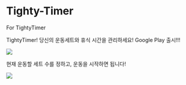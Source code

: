 # Tighty-Timer
For TightyTimer

TightyTimer! 당신의 운동세트와 휴식 시간을 관리하세요!
Google Play 출시!!!

<img src=https://user-images.githubusercontent.com/99014066/254245247-2f8bc1df-9292-475d-9fce-83dd4df1ae61.png>

현재 운동할 세트 수를 정하고, 운동을 시작하면 됩니다!

<img src=https://user-images.githubusercontent.com/99014066/254245369-405e349d-2a0d-4d6c-8d65-30c68645bd36.jpg>
<img src=>
